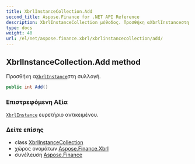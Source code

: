 ```yaml
---
title: XbrlInstanceCollection.Add
second_title: Aspose.Finance for .NET API Reference
description: XbrlInstanceCollection μέθοδος. Προσθήκη αXbrlInstanceστη συλλογή.
type: docs
weight: 40
url: /el/net/aspose.finance.xbrl/xbrlinstancecollection/add/
---
```

## XbrlInstanceCollection.Add method

Προσθήκη α[`XbrlInstance`](../../xbrlinstance/)στη συλλογή.

```csharp
public int Add()
```

### Επιστρεφόμενη Αξία

[`XbrlInstance`](../../xbrlinstance/) ευρετήριο αντικειμένου.

### Δείτε επίσης

* class [XbrlInstanceCollection](../)
* χώρος ονομάτων [Aspose.Finance.Xbrl](../../xbrlinstancecollection/)
* συνέλευση [Aspose.Finance](../../../)


